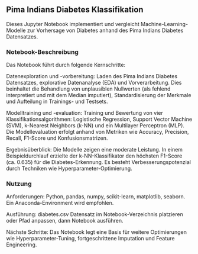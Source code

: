 ## Pima Indians Diabetes Klassifikation
Dieses Jupyter Notebook implementiert und vergleicht Machine-Learning-Modelle zur Vorhersage von Diabetes anhand des Pima Indians Diabetes Datensatzes.

### Notebook-Beschreibung
Das Notebook führt durch folgende Kernschritte:

Datenexploration und -vorbereitung: Laden des Pima Indians Diabetes Datensatzes, explorative Datenanalyse (EDA) und Vorverarbeitung. Dies beinhaltet die Behandlung von unplausiblen Nullwerten (als fehlend interpretiert und mit dem Median imputiert), Standardisierung der Merkmale und Aufteilung in Trainings- und Testsets.

Modelltraining und -evaluation: Training und Bewertung von vier Klassifikationsalgorithmen: Logistische Regression, Support Vector Machine (SVM), k-Nearest Neighbors (k-NN) und ein Multilayer Perceptron (MLP). Die Modellevaluation erfolgt anhand von Metriken wie Accuracy, Precision, Recall, F1-Score und Konfusionsmatrizen.

Ergebnisüberblick: Die Modelle zeigen eine moderate Leistung. In einem Beispieldurchlauf erzielte der k-NN-Klassifikator den höchsten F1-Score (ca. 0.635) für die Diabetes-Erkennung. Es besteht Verbesserungspotenzial durch Techniken wie Hyperparameter-Optimierung.

### Nutzung
Anforderungen: Python, pandas, numpy, scikit-learn, matplotlib, seaborn. Ein Anaconda-Environment wird empfohlen.

Ausführung: diabetes.csv Datensatz im Notebook-Verzeichnis platzieren oder Pfad anpassen, dann Notebook ausführen.

Nächste Schritte: Das Notebook legt eine Basis für weitere Optimierungen wie Hyperparameter-Tuning, fortgeschrittene Imputation und Feature Engineering.
